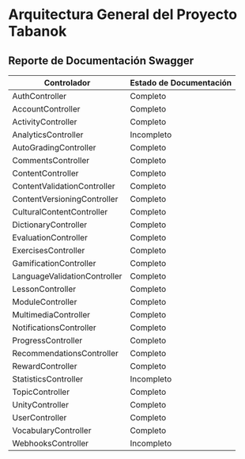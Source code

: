 # Arquitectura General del Proyecto Tabanok

## Reporte de Documentación Swagger

| Controlador | Estado de Documentación |
|---|---|
| AuthController | Completo |
| AccountController | Completo |
| ActivityController | Completo |
| AnalyticsController | Incompleto |
| AutoGradingController | Completo |
| CommentsController | Completo |
| ContentController | Completo |
| ContentValidationController | Completo |
| ContentVersioningController | Completo |
| CulturalContentController | Completo |
| DictionaryController | Completo |
| EvaluationController | Completo |
| ExercisesController | Completo |
| GamificationController | Completo |
| LanguageValidationController | Completo |
| LessonController | Completo |
| ModuleController | Completo |
| MultimediaController | Completo |
| NotificationsController | Completo |
| ProgressController | Completo |
| RecommendationsController | Completo |
| RewardController | Completo |
| StatisticsController | Incompleto |
| TopicController | Completo |
| UnityController | Completo |
| UserController | Completo |
| VocabularyController | Completo |
| WebhooksController | Incompleto |

